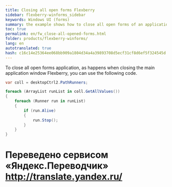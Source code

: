 ```yaml
--- 
title: Closing all open forms Flexberry 
sidebar: flexberry-winforms_sidebar 
keywords: Windows UI (forms) 
summary: the example shows how to close all open forms of an application 
toc: true 
permalink: en/fw_close-all-opened-forms.html 
folder: products/flexberry-winforms/ 
lang: en 
autotranslated: true 
hash: c16c14e25364ee068bb909a1804d34a4a39893708d5ecf31cf8d6ef5f324545d 
--- 
```


To close all open forms application, as happens when closing the main application window Flexberry, you can use the following code. 

```csharp
var coll = desktopCtrl2.PathRunners;

foreach (ArrayList runList in coll.GetAllValues())
{
	foreach (Runner run in runList)
	{
		if (run.Alive)
		{
			run.Stop();
		}
	}
}
``` 



 # Переведено сервисом «Яндекс.Переводчик» http://translate.yandex.ru/